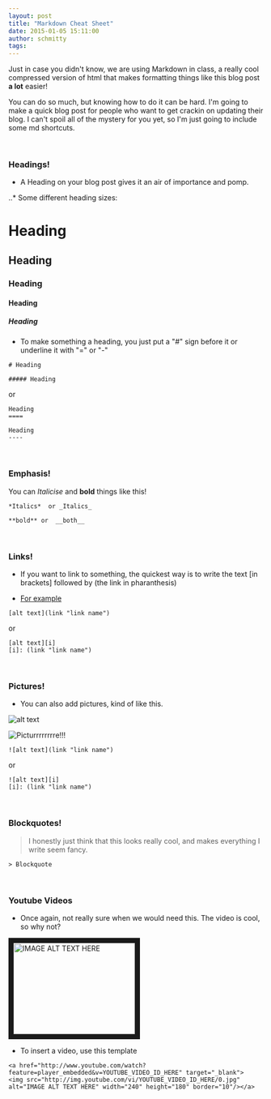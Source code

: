```yaml
---
layout: post
title: "Markdown Cheat Sheet"
date: 2015-01-05 15:11:00
author: schmitty
tags: 
---
```


Just in case you didn't know, we are using Markdown in class, a really cool compressed version of html that makes formatting things like this blog post **a lot** easier!

You can do so much, but knowing how to do it can be hard. I'm going to make a quick blog post for people who want to get crackin on updating their blog. I can't spoil all of the mystery for you yet, so I'm just going to include some md shortcuts.

<br>

### Headings!

+ A Heading on your blog post gives it an air of importance and pomp.

..* Some different heading sizes:

# Heading

## Heading

### Heading

#### Heading

##### Heading  

+ To make something a heading, you just put a "#" sign before it or underline it with "=" or "-"

<!-- arbitrary comment -->

    # Heading

    ##### Heading

or

	Heading  
	====

	Heading  
	----

<br>

### Emphasis!

You can *Italicise* and **bold** things like this!

    *Italics*  or _Italics_

    **bold** or  __both__

<br>

### Links!

+ If you want to link to something, the quickest way is to write the text [in brackets] followed by (the link in pharanthesis)

+ [For example][glitchy]

[glitchy]: (http://i302.photobucket.com/albums/nn112/Claudnsophia/dancing-man.gif)

    [alt text](link "link name")

or

    [alt text][i]
    [i]: (link "link name")

<br>

### Pictures!

+ You can also add pictures, kind of like this.

![alt text][gif1]

[gif1]:http://a.fod4.com/images/GifGuide/dancing/30075yu908.gif "I am having way to much fun with this (;-)"

![Picturrrrrrrre!!!](http://i302.photobucket.com/albums/nn112/Claudnsophia/dancing-man.gif)


    ![alt text](link "link name")

or

    ![alt text][i]
    [i]: (link "link name")

<br>

### Blockquotes!

> I honestly just think that this looks really cool, and makes everything I write seem fancy.

    > Blockquote

<br>

### Youtube Videos

+ Once again, not really sure when we would need this. The video is cool, so why not?


<a href="http://www.youtube.com/watch?feature=player_embedded&v=dQw4w9WgXcQ
" target="_blank"><img src="http://www.ccny.cuny.edu/compsci/images/compscibanner.jpg"
alt="IMAGE ALT TEXT HERE" width="240" height="180" border="10" /></a>


+ To insert a video, use this template

<!-- arbitrary comment -->

    <a href="http://www.youtube.com/watch?feature=player_embedded&v=YOUTUBE_VIDEO_ID_HERE" target="_blank">
    <img src="http://img.youtube.com/vi/YOUTUBE_VIDEO_ID_HERE/0.jpg" alt="IMAGE ALT TEXT HERE" width="240" height="180" border="10"/></a>
